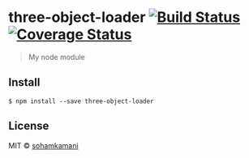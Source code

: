 # three-object-loader [![Build Status](https://travis-ci.org/sohamkamani/three-object-loader.svg?branch=master)](https://travis-ci.org/sohamkamani/three-object-loader) [![Coverage Status](https://coveralls.io/repos/sohamkamani/three-object-loader/badge.svg?branch=master&service=github)](https://coveralls.io/github/sohamkamani/three-object-loader?branch=master)

> My node module


## Install

```
$ npm install --save three-object-loader
```

## License

MIT © [sohamkamani](https://github.com/sohamkamani)
